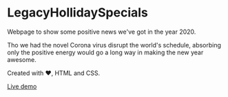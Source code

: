 # LegacyHollidaySpecials

Webpage to show some positive news we've got in the year 2020.

 Tho we had the novel Corona virus 
disrupt the world's schedule, absorbing only the positive energy would go a long way in making the new year awesome.

Created with ♥️, HTML and CSS.

[Live demo](https://christmas-application.web.app)
